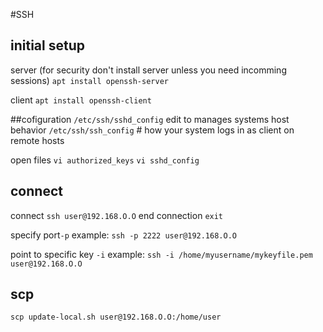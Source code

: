 #SSH

## initial setup
server 
(for security don't install server unless you need incomming sessions)
```apt install openssh-server```

client
```apt install openssh-client```

##cofiguration
```/etc/ssh/sshd_config``` edit to manages systems host behavior
```/etc/ssh/ssh_config```    # how your system logs in as client on remote hosts

open files
```vi authorized_keys```
```vi sshd_config```

## connect
connect ```ssh user@192.168.O.O```
end connection ```exit```

specify port```-p```
example: ```ssh -p 2222 user@192.168.O.O```

point to specific key ```-i```
example: ```ssh -i /home/myusername/mykeyfile.pem user@192.168.O.O```

## scp
```scp update-local.sh user@192.168.O.O:/home/user```
